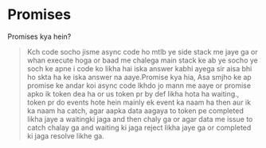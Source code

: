 # Promises
Promises kya hein?
> Kch code socho jisme async code ho mtlb ye side stack me jaye ga or whan execute hoga or baad me chalega main stack ke ab ye socho ye soch ke apne i code ko likha hai iska answer kabhi ayega sir aisa bhi ho skta ha ke iska answer na aaye.Promise kya hia, Asa smjho ke ap promise ke andar koi async code lkhdo jo mann me aaye or promise apko ik token dea ha or us token pr by def likha hota ha waiting., token pr do events hote hein mainly ek event ka naam ha then aur ik ka naam ha catch, agar aapka data aagaya to token pe completed likha jaye a waitingki jaga and then chaly ga or agar data me issue to catch chalay ga and waiting ki jaga reject likha jaye ga or completed ki jaga resolve likhe ga.